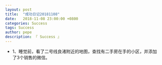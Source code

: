 ```yaml
---
layout: post
title:  "成功日记20181108"
date:   2018-11-08 23:00:00 +0800
categories: Success
tags: Success
author: pepe
description: 『 Success 』
---
```


* 1、睡觉前，看了二号线良渚附近的地图，查找有二手房在手的小区，并添加了3个销售的微信。
